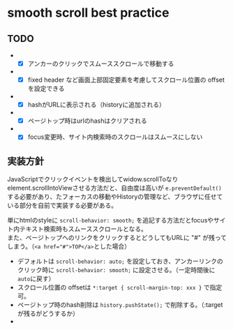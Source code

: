 # smooth scroll best practice

## TODO
- *[x] アンカーのクリックでスムーススクロールで移動する
- *[x] fixed header など画面上部固定要素を考慮してスクロール位置の offset を設定できる
- *[x] hashがURLに表示される（historyに追加される）
- *[x] ページトップ時はurlのhashはクリアされる
- *[x] focus変更時、サイト内検索時のスクロールはスムースにしない

## 実装方針

JavaScriptでクリックイベントを検出してwidow.scrollToなりelement.scrollIntoViewさせる方法だと、自由度は高いが `e.preventDefault()` する必要があり、たフォーカスの移動やHistoryの管理など、ブラウザに任せている部分を自前で実装する必要がある。

単にhtmlのstyleに `scroll-behavior: smooth;` を追記する方法だとfocusやサイト内テキスト検索時もスムーススクロールとなる。  
また、ページトップへのリンクをクリックするとどうしてもURLに "#" が残ってしまう。（`<a href="#">TOP</a>`とした場合）


- デフォルトは `scroll-behavior: auto;` を設定しておき、アンカーリンクのクリック時に `scroll-behavior: smooth;` に設定させる。（一定時間後に`auto`に戻す）
- スクロール位置の offsetは `*:target { scroll-margin-top: xxx }` で指定可。
- ページトップ時のhash削除は `history.pushState();` で削除する。（:targetが残るがどうするか）
- 